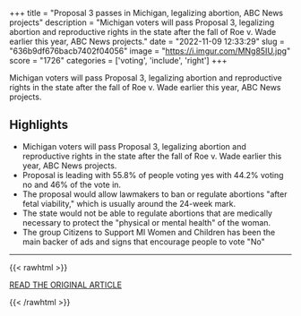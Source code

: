 +++
title = "Proposal 3 passes in Michigan, legalizing abortion, ABC News projects"
description = "Michigan voters will pass Proposal 3, legalizing abortion and reproductive rights in the state after the fall of Roe v. Wade earlier this year, ABC News projects."
date = "2022-11-09 12:33:29"
slug = "636b9df676bacb7402f04056"
image = "https://i.imgur.com/MNg85IU.jpg"
score = "1726"
categories = ['voting', 'include', 'right']
+++

Michigan voters will pass Proposal 3, legalizing abortion and reproductive rights in the state after the fall of Roe v. Wade earlier this year, ABC News projects.

## Highlights

- Michigan voters will pass Proposal 3, legalizing abortion and reproductive rights in the state after the fall of Roe v. Wade earlier this year, ABC News projects.
- Proposal is leading with 55.8% of people voting yes with 44.2% voting no and 46% of the vote in.
- The proposal would allow lawmakers to ban or regulate abortions "after fetal viability," which is usually around the 24-week mark.
- The state would not be able to regulate abortions that are medically necessary to protect the "physical or mental health" of the woman.
- The group Citizens to Support MI Women and Children has been the main backer of ads and signs that encourage people to vote "No"

---

{{< rawhtml >}}
  <p class="article-category">
    <a target="_blank" href="https://www.wxyz.com/news/democracy-2022/proposal-3-passes-in-michigan-legalizing-abortion-abc-news-projects">READ THE ORIGINAL ARTICLE</a>
  </p>
{{< /rawhtml >}}
